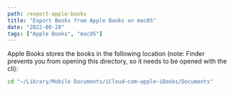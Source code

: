 ```yaml
---
path: /export-apple-books
title: "Export Books from Apple Books on macOS"
date: "2022-08-28"
tags: ["Apple Books", "macOS"]
---
```


Apple Books stores the books in the following location (note: Finder prevents
you from opening this directory, so it needs to be opened with the cli):

```zsh
cd "~/Library/Mobile Documents/iCloud~com~apple~iBooks/Documents"
```
